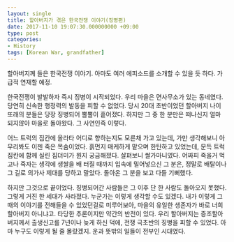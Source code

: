 ```yaml
---
layout: single
title: 할아버지가 겪은 한국전쟁 이야기(징병편)
date: 2017-11-10 19:07:30.000000000 +09:00
type: post
categories:
- History
tags: [Korean War, grandfather]
---
```


할아버지께 들은 한국전쟁 이야기. 아마도 여러 에피소드를 소개할 수 있을 듯 하다. 가급적 연재할 예정.

한국전쟁이 발발하자 즉시 징병이 시작되었다. 우리 마을은 면사무소가 있는 동네였다. 당연히 신속한 행정력의 발동을 피할 수 없었다. 당시 20대 초반이었던 할아버지 나이 또래의 분들은 당장 징병되어 뿔뿔이 흩어졌다. 하지만 그 중 한 분만은 떠나신지 얼마 되지않아 마을로 돌아왔다. 그 사연인즉 이렇다.

>
어느 트럭의 짐칸에 올라타 어디로 향하는지도 모른채 가고 있는데, 가만 생각해보니 아무리봐도 이젠 죽은 목숨이었다. 흙먼지 매케하게 맡으며 한탄하고 있었는데, 문득 트럭 짐칸에 함께 실린 짐더미가 뭔지 궁금해졌다. 살펴보니 쌀가마니였다. 어짜피 죽을거 먹고나 죽자는 생각에 생쌀을 배 터질 때까지 입속에 밀어넣으신 그 분은, 정말로 배탈이나 그 길로 의가사 제대를 당하고 말았다. 돌아온 그 분을 보고 다들 기뻐했다.

하지만 그것으로 끝이었다. 징병되어간 사람들은 그 이후 단 한 사람도 돌아오지 못했다. 그렇게 거진 한 세대가 사라졌다. 누군가는 이렇게 생각할 수도 있겠다. 내가 이렇게 그때의 이야기를 전해들을 수 있었던걸로 미루어보아, 마을의 유일한 생존자가 바로 너희 할아버지 아니냐고. 타당한 추론이지만 약간의 반전이 있다. 우리 할아버지는 증조할아버지께서 출생신고를 7년이나 늦게 하신 덕에, 전쟁 극초반의 징병을 피할 수 있었다. 아마 누구도 이렇게 될 줄 몰랐겠지. 운과 뜻밖의 일들이 전부인 시대였다.
